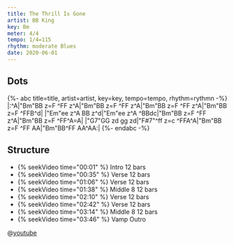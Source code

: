 ```yaml
---
title: The Thrill Is Gone
artist: BB King
key: Bm
meter: 4/4
tempo: 1/4=115
rhythm: moderate Blues
date: 2020-06-01
---
```


## Dots

{%- abc title=title, artist=artist, key=key, tempo=tempo, rhythm=rythmn -%}
|:^A|"Bm"BB z=F ^FF z^A|"Bm"BB z=F ^FF z^A|"Bm"BB z=F ^FF z^A|"Bm"BB z=F ^FFB^d|
|"Em"ee z^A BB z^d|"Em"ee z^A ^BBdc|"Bm"BB z=F ^FF z^A|"Bm"BB z=F ^FF^A=A|
|"G7"GG zd gg zd|"F#7"^ff z=c ^FFA^A|"Bm"BB z=F ^FF AA|"Bm"BB^FF AA^AA:|
{%- endabc -%}

## Structure

- {% seekVideo time="00:01" %} Intro 12 bars
- {% seekVideo time="00:35" %} Verse 12 bars
- {% seekVideo time="01:06" %} Verse 12 bars
- {% seekVideo time="01:38" %} Middle 8 12 bars
- {% seekVideo time="02:10" %} Verse 12 bars
- {% seekVideo time="02:42" %} Verse 12 bars
- {% seekVideo time="03:14" %} Middle 8 12 bars
- {% seekVideo time="03:46" %} Vamp Outro

@[youtube](oica5jG7FpU)
